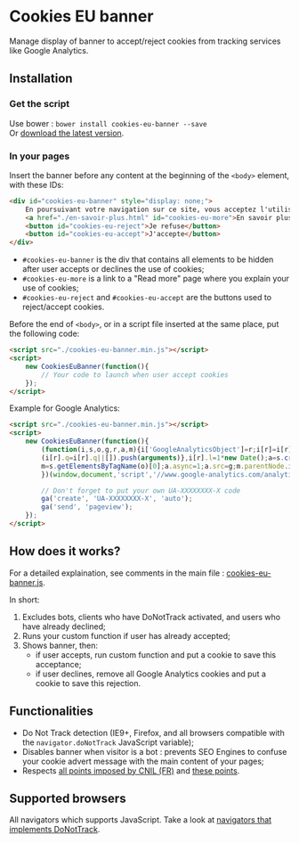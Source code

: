 # Cookies EU banner

Manage display of banner to accept/reject cookies from tracking services like Google Analytics.


## Installation

### Get the script

Use bower : `bower install cookies-eu-banner --save`  
Or [download the latest version](https://github.com/Alex-D/cookies-eu-banner/archive/master.zip).


### In your pages

Insert the banner before any content at the beginning of the `<body>` element, with these IDs:

```html
<div id="cookies-eu-banner" style="display: none;">
    En poursuivant votre navigation sur ce site, vous acceptez l'utilisation de cookies par Google Analytics pour réaliser des statistiques de visites.
    <a href="./en-savoir-plus.html" id="cookies-eu-more">En savoir plus</a>
    <button id="cookies-eu-reject">Je refuse</button>
    <button id="cookies-eu-accept">J'accepte</button>
</div>
```


- `#cookies-eu-banner` is the div that contains all elements to be hidden after user accepts or declines the use of cookies;
- `#cookies-eu-more` is a link to a "Read more" page where you explain your use of cookies;
- `#cookies-eu-reject` and `#cookies-eu-accept` are the buttons used to reject/accept cookies.


Before the end of `<body>`, or in a script file inserted at the same place, put the following code:

```html
<script src="./cookies-eu-banner.min.js"></script>
<script>
    new CookiesEuBanner(function(){
        // Your code to launch when user accept cookies
    });
</script>
```

Example for Google Analytics:

```html
<script src="./cookies-eu-banner.min.js"></script>
<script>
    new CookiesEuBanner(function(){
        (function(i,s,o,g,r,a,m){i['GoogleAnalyticsObject']=r;i[r]=i[r]||function(){
        (i[r].q=i[r].q||[]).push(arguments)},i[r].l=1*new Date();a=s.createElement(o),
        m=s.getElementsByTagName(o)[0];a.async=1;a.src=g;m.parentNode.insertBefore(a,m)
        })(window,document,'script','//www.google-analytics.com/analytics.js','ga');

        // Don't forget to put your own UA-XXXXXXXX-X code
        ga('create', 'UA-XXXXXXXX-X', 'auto');
        ga('send', 'pageview');
    });
</script>
```


## How does it works?

For a detailed explaination, see comments in the main file : [cookies-eu-banner.js](cookies-eu-banner.js).

In short:

1. Excludes bots, clients who have DoNotTrack activated, and users who have already declined;
2. Runs your custom function if user has already accepted;
3. Shows banner, then:
    - if user accepts, run custom function and put a cookie to save this acceptance;
    - if user declines, remove all Google Analytics cookies and put a cookie to save this rejection.


## Functionalities

- Do Not Track detection (IE9+, Firefox, and all browsers compatible with the `navigator.doNotTrack` JavaScript variable);
- Disables banner when visitor is a bot : prevents SEO Engines to confuse your cookie advert message with the main content of your pages;
- Respects [all points imposed by CNIL (FR)](http://www.cnil.fr/vos-obligations/sites-web-cookies-et-autres-traceurs/outils-et-codes-sources/la-mesure-daudience/) and [these points](http://www.cnil.fr/vos-obligations/sites-web-cookies-et-autres-traceurs/que-dit-la-loi/).


## Supported browsers

All navigators which supports JavaScript. Take a look at [navigators that implements DoNotTrack](http://donottrack.us/).
